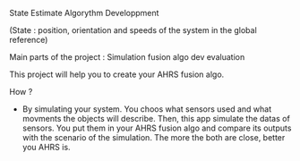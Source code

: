 State Estimate Algorythm Developpment

(State : position, orientation and speeds of the system in the global reference)

Main parts of the project : 
Simulation
fusion algo dev
evaluation

This project will help you to create your AHRS fusion algo.

How ? 
- By simulating your system.
    You choos what sensors used and what movments the objects will describe. 
    Then, this app simulate the datas of sensors.
    You put them in your AHRS fusion algo and compare its outputs with the scenario of the simulation.
    The more the both are close, better you AHRS is.